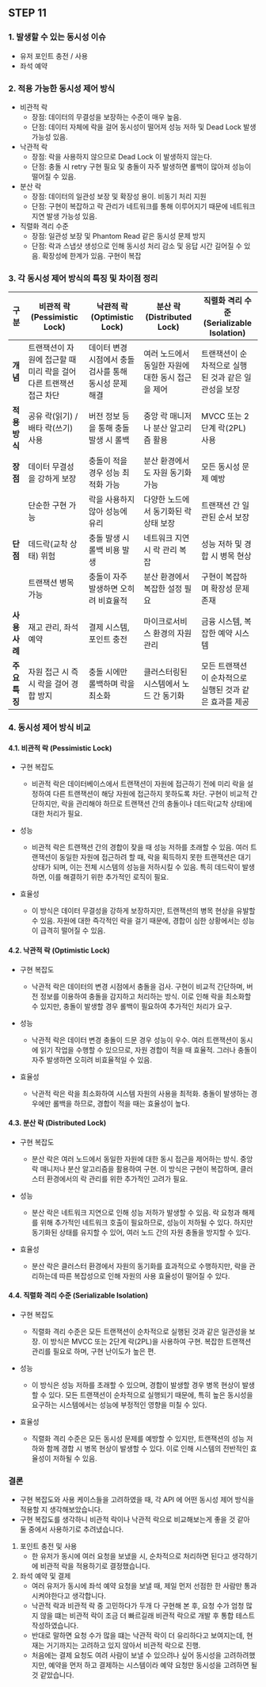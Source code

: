 ## STEP 11

### 1. 발생할 수 있는 동시성 이슈
- 유저 포인트 충전 / 사용
- 좌석 예약

### 2. 적용 가능한 동시성 제어 방식
- 비관적 락
  - 장점: 데이터의 무결성을 보장하는 수준이 매우 높음.
  - 단점: 데이터 자체에 락을 걸어 동시성이 떨어져 성능 저하 및 Dead Lock 발생 가능성 있음.
- 낙관적 락
  - 장점: 락을 사용하지 않으므로 Dead Lock 이 발생하지 않는다.
  - 단점: 충돌 시 retry 구현 필요 및 충돌이 자주 발생하면 롤백이 많아져 성능이 떨어질 수 있음.
- 분산 락
  - 장점: 데이터의 일관성 보장 및 확장성 용이. 비동기 처리 지원
  - 단점: 구현이 복잡하고 락 관리가 네트워크를 통해 이루어지기 때문에 네트워크 지연 발생 가능성 있음.
- 직렬화 격리 수준
  - 장점: 일관성 보장 및 Phantom Read 같은 동시성 문제 방지
  - 단점: 락과 스냅샷 생성으로 인해 동시성 처리 감소 및 응답 시간 길어질 수 있음. 확장성에 한계가 있음. 구현이 복잡

### 3. 각 동시성 제어 방식의 특징 및 차이점 정리
| 구분                | 비관적 락 (Pessimistic Lock)                                       | 낙관적 락 (Optimistic Lock)                                         | 분산 락 (Distributed Lock)                                 | 직렬화 격리 수준 (Serializable Isolation)                     |
|---------------------|--------------------------------------------------------------------|---------------------------------------------------------------------|-----------------------------------------------------------|----------------------------------------------------------------|
| **개념**            | 트랜잭션이 자원에 접근할 때 미리 락을 걸어 다른 트랜잭션 접근 차단 | 데이터 변경 시점에서 충돌 검사를 통해 동시성 문제 해결              | 여러 노드에서 동일한 자원에 대한 동시 접근을 제어           | 트랜잭션이 순차적으로 실행된 것과 같은 일관성을 보장           |
| **적용 방식**       | 공유 락(읽기) / 배타 락(쓰기) 사용                                | 버전 정보 등을 통해 충돌 발생 시 롤백                              | 중앙 락 매니저나 분산 알고리즘 활용                         | MVCC 또는 2단계 락(2PL) 사용                                  |
| **장점**            | 데이터 무결성을 강하게 보장                                       | 충돌이 적을 경우 성능 최적화 가능                                   | 분산 환경에서도 자원 동기화 가능                             | 모든 동시성 문제 예방                                          |
|                     | 단순한 구현 가능                                                  | 락을 사용하지 않아 성능에 유리                                     | 다양한 노드에서 동기화된 락 상태 보장                        | 트랜잭션 간 일관된 순서 보장                                   |
| **단점**            | 데드락(교착 상태) 위험                                            | 충돌 발생 시 롤백 비용 발생                                        | 네트워크 지연 시 락 관리 복잡                                | 성능 저하 및 경합 시 병목 현상                                 |
|                     | 트랜잭션 병목 가능                                                | 충돌이 자주 발생하면 오히려 비효율적                                | 분산 환경에서 복잡한 설정 필요                              | 구현이 복잡하며 확장성 문제 존재                               |
| **사용 사례**       | 재고 관리, 좌석 예약                                              | 결제 시스템, 포인트 충전                                           | 마이크로서비스 환경의 자원 관리                              | 금융 시스템, 복잡한 예약 시스템                                |
| **주요 특징**       | 자원 접근 시 즉시 락을 걸어 경합 방지                              | 충돌 시에만 롤백하며 락을 최소화                                   | 클러스터링된 시스템에서 노드 간 동기화                      | 모든 트랜잭션이 순차적으로 실행된 것과 같은 효과를 제공         |


### 4. 동시성 제어 방식 비교

#### 4.1. 비관적 락 (Pessimistic Lock)
- 구현 복잡도
  - 비관적 락은 데이터베이스에서 트랜잭션이 자원에 접근하기 전에 미리 락을 설정하여 다른 트랜잭션이 해당 자원에 접근하지 못하도록 차단. 구현이 비교적 간단하지만, 락을 관리해야 하므로 트랜잭션 간의 충돌이나 데드락(교착 상태)에 대한 처리가 필요.

- 성능
  - 비관적 락은 트랜잭션 간의 경합이 잦을 때 성능 저하를 초래할 수 있음. 여러 트랜잭션이 동일한 자원에 접근하려 할 때, 락을 획득하지 못한 트랜잭션은 대기 상태가 되며, 이는 전체 시스템의 성능을 저하시킬 수 있음. 특히 데드락이 발생하면, 이를 해결하기 위한 추가적인 로직이 필요.

- 효율성
  - 이 방식은 데이터 무결성을 강하게 보장하지만, 트랜잭션의 병목 현상을 유발할 수 있음. 자원에 대한 즉각적인 락을 걸기 때문에, 경합이 심한 상황에서는 성능이 급격히 떨어질 수 있음.

#### 4.2. 낙관적 락 (Optimistic Lock)
- 구현 복잡도
  - 낙관적 락은 데이터의 변경 시점에서 충돌을 검사. 구현이 비교적 간단하며, 버전 정보를 이용하여 충돌을 감지하고 처리하는 방식. 이로 인해 락을 최소화할 수 있지만, 충돌이 발생할 경우 롤백이 필요하여 추가적인 처리가 요구.

- 성능
  - 낙관적 락은 데이터 변경 충돌이 드문 경우 성능이 우수. 여러 트랜잭션이 동시에 읽기 작업을 수행할 수 있으므로, 자원 경합이 적을 때 효율적. 그러나 충돌이 자주 발생하면 오히려 비효율적일 수 있음.

- 효율성
  - 낙관적 락은 락을 최소화하여 시스템 자원의 사용을 최적화. 충돌이 발생하는 경우에만 롤백을 하므로, 경합이 적을 때는 효율성이 높다.

#### 4.3. 분산 락 (Distributed Lock)
- 구현 복잡도
  - 분산 락은 여러 노드에서 동일한 자원에 대한 동시 접근을 제어하는 방식. 중앙 락 매니저나 분산 알고리즘을 활용하여 구현. 이 방식은 구현이 복잡하며, 클러스터 환경에서의 락 관리를 위한 추가적인 고려가 필요.

- 성능
  - 분산 락은 네트워크 지연으로 인해 성능 저하가 발생할 수 있음. 락 요청과 해제를 위해 추가적인 네트워크 호출이 필요하므로, 성능이 저하될 수 있다. 하지만 동기화된 상태를 유지할 수 있어, 여러 노드 간의 자원 충돌을 방지할 수 있다.

- 효율성
  - 분산 락은 클러스터 환경에서 자원의 동기화를 효과적으로 수행하지만, 락을 관리하는데 따른 복잡성으로 인해 자원의 사용 효율성이 떨어질 수 있다.

#### 4.4. 직렬화 격리 수준 (Serializable Isolation)
- 구현 복잡도
  - 직렬화 격리 수준은 모든 트랜잭션이 순차적으로 실행된 것과 같은 일관성을 보장. 이 방식은 MVCC 또는 2단계 락(2PL)을 사용하여 구현. 복잡한 트랜잭션 관리를 필요로 하며, 구현 난이도가 높은 편.

- 성능
  - 이 방식은 성능 저하를 초래할 수 있으며, 경합이 발생할 경우 병목 현상이 발생할 수 있다. 모든 트랜잭션이 순차적으로 실행되기 때문에, 특히 높은 동시성을 요구하는 시스템에서는 성능에 부정적인 영향을 미칠 수 있다.

- 효율성
  - 직렬화 격리 수준은 모든 동시성 문제를 예방할 수 있지만, 트랜잭션의 성능 저하와 함께 경합 시 병목 현상이 발생할 수 있다. 이로 인해 시스템의 전반적인 효율성이 저하될 수 있음.

### 결론
- 구현 복잡도와 사용 케이스들을 고려하였을 때, 각 API 에 어떤 동시성 제어 방식을 적용할 지 생각해보았습니다.
- 구현 복잡도를 생각하니 비관적 락이나 낙관적 락으로 비교해보는게 좋을 것 같아 둘 중에서 사용하기로 추려냈습니다.
1. 포인트 충전 및 사용
   - 한 유저가 동시에 여러 요청을 보냈을 시, 순차적으로 처리하면 된다고 생각하기에 비관적 락을 적용하기로 결정했습니다.
2. 좌석 예약 및 결제
   - 여러 유저가 동시에 좌석 예약 요청을 보낼 때, 제일 먼저 선점한 한 사람만 통과시켜야한다고 생각합니다.
   - 낙관적 락과 비관적 락 중 고민하다가 두개 다 구현해 본 후, 요청 수가 엄청 많지 않을 떄는 비관적 락이 조금 더 빠르길래 비관적 락으로 개발 후 통합 테스트 작성하였습니다.
   - 반대로 말하면 요청 수가 많을 떄는 낙관적 락이 더 유리하다고 보여지는데, 현재는 거기까지는 고려하고 있지 않아서 비관적 락으로 진행.
   - 처음에는 결제 요청도 여려 사람이 보낼 수 있으려나 싶어 동시성을 고려하려했지만, 예약을 먼저 하고 결제하는 시스템이라 예약 요청만 동시성을 고려하면 될 것 같았습니다.
